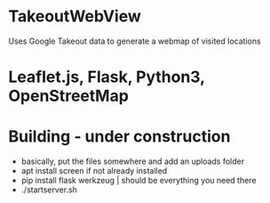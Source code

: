 # TakeoutWebView
Uses Google Takeout data to generate a webmap of visited locations

# Leaflet.js, Flask, Python3, OpenStreetMap

# Building - under construction
* basically, put the files somewhere and add an uploads folder
* apt install screen if not already installed
* pip install flask werkzeug | should be everything you need there
* ./startserver.sh
